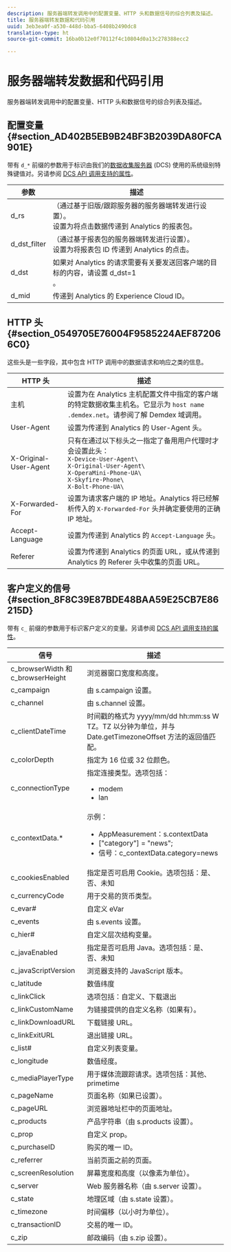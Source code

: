```yaml
---
description: 服务器端转发调用中的配置变量、HTTP 头和数据信号的综合列表及描述。
title: 服务器端转发数据和代码引用
uuid: 3eb3ea0f-a530-448d-bba5-6408b2490dc8
translation-type: ht
source-git-commit: 16ba0b12e0f70112f4c10804d0a13c278388ecc2

---
```



# 服务器端转发数据和代码引用

服务器端转发调用中的配置变量、HTTP 头和数据信号的综合列表及描述。

## 配置变量 {#section_AD402B5EB9B24BF3B2039DA80FCA901E}

带有 `d_*` 前缀的参数用于标识由我们的[数据收集服务器](https://marketing.adobe.com/resources/help/en_US/aam/c_compcollect.html) (DCS) 使用的系统级别特殊键值对。另请参阅 [DCS API 调用支持的属性](https://marketing.adobe.com/resources/help/en_US/aam/dcs-keys.html)。

| 参数 | 描述 |
|--- |--- |
| d_rs | （通过基于旧版/跟踪服务器的服务器端转发进行设置）。<br>设置为将点击数据传递到 Analytics 的报表包。 |
| d_dst_filter | （通过基于报表包的服务器端转发进行设置）。<br>设置为将报表包 ID 传递到 Analytics 的点击。 |
| d_dst | 如果对 Analytics 的请求需要有关要发送回客户端的目标的内容，请设置 d_dst=1<br>。 |
| d_mid | 传递到 Analytics 的 Experience Cloud ID。 |

## HTTP 头 {#section_0549705E76004F9585224AEF872066C0}

这些头是一些字段，其中包含 HTTP 调用中的数据请求和响应之类的信息。

<!-- Meike, missing link in table below: "See Understanding Calls to the Demdex Domain" -->

| HTTP 头 | 描述 |
|--- |--- |
| 主机 | 设置为在 Analytics 主机配置文件中指定的客户端的特定数据收集主机名。它显示为 `host name .demdex.net`。请参阅了解 Demdex 域调用。 |
| User-Agent | 设置为传递到 Analytics 的 User-Agent 头。 |
| X-Original-User-Agent | 只有在通过以下标头之一指定了备用用户代理时才会设置此头：</br>`X-Device-User-Agent\ `  </br>`X-Original-User-Agent\`   </br>`X-OperaMini-Phone-UA\`   </br>`X-Skyfire-Phone\`    </br>`X-Bolt-Phone-UA\` |
| X-Forwarded-For | 设置为请求客户端的 IP 地址。Analytics 将已经解析传入的 `X-Forwarded-For` 头并确定要使用的正确 IP 地址。 |
| Accept-Language | 设置为传递到 Analytics 的 `Accept-Language` 头。 |
| Referer | 设置为传递到 Analytics 的页面 URL，或从传递到 Analytics 的 Referer 头中收集的页面 URL。 |

## 客户定义的信号 {#section_8F8C39E87BDE48BAA59E25CB7E86215D}

带有 `c_` 前缀的参数用于标识客户定义的变量。另请参阅 [DCS API 调用支持的属性](https://marketing.adobe.com/resources/help/en_US/aam/dcs-keys.html)。

| 信号 | 描述 |
|--- |--- |
| c_browserWidth 和 c_browserHeight | 浏览器窗口宽度和高度。 |
| c_campaign | 由 s.campaign 设置。 |
| c_channel | 由 s.channel 设置。 |
| c_clientDateTime | 时间戳的格式为 yyyy/mm/dd hh:mm:ss W TZ。TZ 以分钟为单位，并与 Date.getTimezoneOffset 方法的返回值匹配。 |
| c_colorDepth | 指定为 16 位或 32 位颜色。 |
| c_connectionType | 指定连接类型。选项包括：<ul><li>modem</li><li>lan</li></ul> |
| c_contextData.* | 示例：<ul><li>AppMeasurement：s.contextData</li><li>["category"] = "news";</li><li>信号：c_contextData.category=news</li></ul> |
| c_cookiesEnabled | 指定是否可启用 Cookie。选项包括：是、否、未知 |
| c_currencyCode | 用于交易的货币类型。 |
| c_evar# | 自定义 eVar |
| c_events | 由 s.events 设置。 |
| c_hier# | 自定义层次结构变量。 |
| c_javaEnabled | 指定是否可启用 Java。选项包括：是、否、未知 |
| c_javaScriptVersion | 浏览器支持的 JavaScript 版本。 |
| c_latitude | 数值纬度 |
| c_linkClick | 选项包括：自定义、下载退出 |
| c_linkCustomName | 为链接提供的自定义名称（如果有）。 |
| c_linkDownloadURL | 下载链接 URL。 |
| c_linkExitURL | 退出链接 URL。 |
| c_list# | 自定义列表变量。 |
| c_longitude | 数值经度。 |
| c_mediaPlayerType | 用于媒体流跟踪请求。选项包括：其他、primetime |
| c_pageName | 页面名称（如果已设置）。 |
| c_pageURL | 浏览器地址栏中的页面地址。 |
| c_products | 产品字符串（由 s.products 设置）。 |
| c_prop | 自定义 prop。 |
| c_purchaseID | 购买的唯一 ID。 |
| c_referrer | 当前页面之前的页面。 |
| c_screenResolution | 屏幕宽度和高度（以像素为单位）。 |
| c_server | Web 服务器名称（由 s.server 设置）。 |
| c_state | 地理区域（由 s.state 设置）。 |
| c_timezone | 时间偏移（以小时为单位）。 |
| c_transactionID | 交易的唯一 ID。 |
| c_zip | 邮政编码（由 s.zip 设置）。 |
